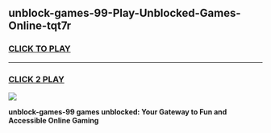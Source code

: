 
## unblock-games-99-Play-Unblocked-Games-Online-tqt7r
<h3>
<a href="https://premium76.site?title=unblock-games-99&ref=25A">CLICK TO PLAY</a></h3>
<hr>

<h3>
<a href="https://premium76.site?title=unblock-games-99&ref=25A">CLICK 2 PLAY</a>
  
</h3>

<a href="https://premium76.site?title=unblock-games-99&ref=25A"><img src="https://clearcache.store/games.png"></a>


**unblock-games-99 games unblocked: Your Gateway to Fun and Accessible Online Gaming**
